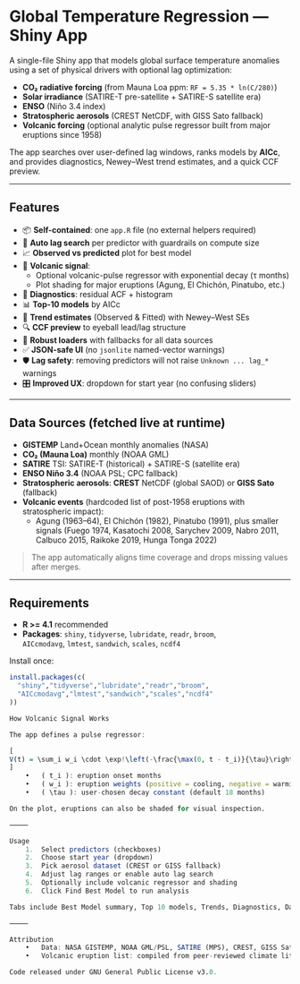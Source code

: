 # Global Temperature Regression — Shiny App

A single-file Shiny app that models global surface temperature anomalies using a set of physical drivers with optional lag optimization:

- **CO₂ radiative forcing** (from Mauna Loa ppm: `RF = 5.35 * ln(C/280)`)
- **Solar irradiance** (SATIRE-T pre-satellite + SATIRE-S satellite era)
- **ENSO** (Niño 3.4 index)
- **Stratospheric aerosols** (CREST NetCDF, with GISS Sato fallback)
- **Volcanic forcing** (optional analytic pulse regressor built from major eruptions since 1958)

The app searches over user-defined lag windows, ranks models by **AICc**, and provides diagnostics, Newey–West trend estimates, and a quick CCF preview.

---

## Features

- 📦 **Self-contained**: one `app.R` file (no external helpers required)
- 🔁 **Auto lag search** per predictor with guardrails on compute size
- 📈 **Observed vs predicted** plot for best model
- 🌋 **Volcanic signal**:
  - Optional volcanic-pulse regressor with exponential decay (τ months)
  - Plot shading for major eruptions (Agung, El Chichón, Pinatubo, etc.)
- 🧪 **Diagnostics**: residual ACF + histogram
- 📊 **Top-10 models** by AICc
- 📐 **Trend estimates** (Observed & Fitted) with Newey–West SEs
- 🔍 **CCF preview** to eyeball lead/lag structure
- 🧰 **Robust loaders** with fallbacks for all data sources
- ✅ **JSON-safe UI** (no `jsonlite` named-vector warnings)
- 🛡️ **Lag safety**: removing predictors will not raise `Unknown ... lag_*` warnings
- 🎛️ **Improved UX**: dropdown for start year (no confusing sliders)

---

## Data Sources (fetched live at runtime)

- **GISTEMP** Land+Ocean monthly anomalies (NASA)
- **CO₂ (Mauna Loa)** monthly (NOAA GML)
- **SATIRE** TSI: SATIRE-T (historical) + SATIRE-S (satellite era)
- **ENSO Niño 3.4** (NOAA PSL; CPC fallback)
- **Stratospheric aerosols**: **CREST** NetCDF (global SAOD) or **GISS Sato** (fallback)
- **Volcanic events** (hardcoded list of post-1958 eruptions with stratospheric impact):
  - Agung (1963–64), El Chichón (1982), Pinatubo (1991), plus smaller signals (Fuego 1974, Kasatochi 2008, Sarychev 2009, Nabro 2011, Calbuco 2015, Raikoke 2019, Hunga Tonga 2022)

> The app automatically aligns time coverage and drops missing values after merges.

---

## Requirements

- **R >= 4.1** recommended  
- **Packages**: `shiny`, `tidyverse`, `lubridate`, `readr`, `broom`,  
  `AICcmodavg`, `lmtest`, `sandwich`, `scales`, `ncdf4`

Install once:

```r
install.packages(c(
  "shiny","tidyverse","lubridate","readr","broom",
  "AICcmodavg","lmtest","sandwich","scales","ncdf4"
))

How Volcanic Signal Works

The app defines a pulse regressor:

[
V(t) = \sum_i w_i \cdot \exp!\left(-\frac{\max(0, t - t_i)}{\tau}\right)
]
	•	( t_i ): eruption onset months
	•	( w_i ): eruption weights (positive = cooling, negative = warming)
	•	( \tau ): user-chosen decay constant (default 18 months)

On the plot, eruptions can also be shaded for visual inspection.

⸻

Usage
	1.	Select predictors (checkboxes)
	2.	Choose start year (dropdown)
	3.	Pick aerosol dataset (CREST or GISS fallback)
	4.	Adjust lag ranges or enable auto lag search
	5.	Optionally include volcanic regressor and shading
	6.	Click Find Best Model to run analysis

Tabs include Best Model summary, Top 10 models, Trends, Diagnostics, Data coverage, Selected lags, and CCF preview.

⸻

Attribution
	•	Data: NASA GISTEMP, NOAA GML/PSL, SATIRE (MPS), CREST, GISS Sato
	•	Volcanic eruption list: compiled from peer-reviewed climate literature

Code released under GNU General Public License v3.0.
